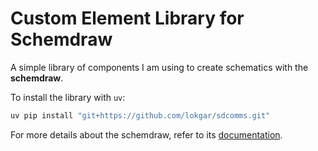 # Custom Element Library for Schemdraw

A simple library of components I am using to create schematics with the **schemdraw**.

To install the library with `uv`:

```bash
uv pip install "git+https://github.com/lokgar/sdcomms.git"
```

For more details about the schemdraw, refer to its [documentation](https://schemdraw.readthedocs.io/en/stable/).
